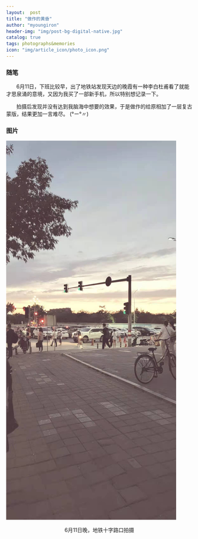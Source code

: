 ```yaml
---
layout:  post 
title: "做作的黄昏" 
author: "myoungiron"
header-img: "img/post-bg-digital-native.jpg"
catalog: true
tags: photographs&memories
icon: "img/article_icon/photo_icon.png"
---
```

### 随笔
&nbsp;&nbsp;&nbsp;&nbsp;&nbsp;&nbsp;&nbsp;6月11日，下班比较早，出了地铁站发现天边的晚霞有一种李白杜甫看了就能才思泉涌的意境，又因为我买了一部新手机，所以特别想记录一下。

&nbsp;&nbsp;&nbsp;&nbsp;&nbsp;&nbsp;&nbsp;拍摄后发现并没有达到我脑海中想要的效果，于是做作的给原相加了一层复古蒙版，结果更加一言难尽。 (°ー°〃)


### 图片
![](/img/photo/one_phone_20210611.jpg)
<center>6月11日晚，地铁十字路口拍摄</center>



